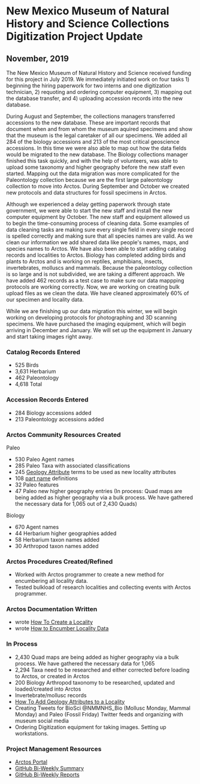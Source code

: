 # New Mexico Museum of Natural History and Science Collections Digitization Project Update
## November, 2019

The New Mexico Museum of Natural History and Science received funding for this project in July 2019. We immediately initiated work on four tasks 1) beginning the hiring paperwork for two interns and one digitization technician, 2) requoting and ordering computer equipment, 3) mapping out the database transfer, and 4) uploading accession records into the new database.

During August and September, the collections managers transferred accessions to the new database. These are important records that document when and from whom the museum aquired specimens and show that the museum is the legal caretaker of all our specimens. We added all 284 of the biology accessions and 213 of the most critical geoscience accessions. In this time we were also able to map out how the data fields would be migrated to the new database. The Biology collections manager finished this task quickly, and with the help of volunteers, was able to upload some taxonomy and higher geography before the new staff even started. Mapping out the data migration was more complicated for the Paleontology collection because we are the first large paleontology collection to move into Arctos. During September and October we created new protocols and data structures for fossil specimens in Arctos.

Although we experienced a delay getting paperwork through state government, we were able to start the new staff and install the new computer equipment by October. The new staff and equipment allowed us to begin the time-consuming process of cleaning data. Some examples of data cleaning tasks are making sure every single field in every single record is spelled correctly and making sure that all species names are valid. As we clean our information we add shared data like people's names, maps, and species names to Arctos. We have also been able to start adding catalog records and localities to Arctos. Biology has completed adding birds and plants to Arctos and is working on reptiles, amphibians, insects, invertebrates, molluscs and mammals. Because the paleontology collection is so large and is not subdivided, we are taking a different approach. We have added 462 records as a test case to make sure our data mappping protocols are working correctly. Now, we are working on creating bulk upload files as we clean the data. We have cleaned approximately 60% of our specimen and locality data.

While we are finishing up our data migration this winter, we will begin working on developing protocols for photographing and 3D scanning specimens. We have purchased the imaging equipment, which will begin arriving in December and January. We will set up the equipment in January and start taking images right away.

### Catalog Records Entered
 -   525 Birds
 - 3,631 Herbarium
 -   462 Paleontology
 - 4,618 Total
 
### Accession Records Entered
 - 284 Biology accessions added
 - 213 Paleontology accessions added

### Arctos Community Resources Created
Paleo
 - 530 Paleo Agent names
 - 285 Paleo Taxa with associated classifications
 - 245 [Geology Attribute](http://arctos.database.museum/info/ctDocumentation.cfm?table=CTGEOLOGY_ATTRIBUTE) terms to be used as new locality attributes
 - 108 [part name](http://arctos.database.museum/info/ctDocumentation.cfm?table=CTSPECIMEN_PART_NAME) definitions
 - 32 Paleo features
 - 47 Paleo new higher geography entries (In process: Quad maps are being added as higher geography via a bulk process. We have gathered the necessary data for 1,065 out of 2,430 Quads)

Biology
 - 670 Agent names
 - 44 Herbarium higher geographies added
 - 58 Herbarium taxon names added
 - 30 Arthropod taxon names added
 
### Arctos Procedures Created/Refined
 - Worked with Arctos programmer to create a new method for encumbering all locality data.
 - Tested bulkload of research localities and collecting events with Arctos programmer.

### Arctos Documentation Written
 - wrote [How To Create a Locality](http://handbook.arctosdb.org/how_to/How-to-Create-a-Locality.html)
 - wrote [How to Encumber Locality Data](http://handbook.arctosdb.org/how_to/How-to-Encumber-Locality.html)
 
 ### In Process
  - 2,430 Quad maps are being added as higher geography via a bulk process. We have gathered the necessary data for 1,065
  - 2,294 Taxa need to be researched and either corrected before loading to Arctos, or created in Arctos
  - 200 Biology Arthropod taxonomy to be researched, updated and loaded/created into Arctos
  - Invertebrate/mollusc records 
  - [How To Add Geology Attributes to a Locality](http://handbook.arctosdb.org/how_to/How-to-Add-Geology-Attributes-to-a-Locality.html)
  - Creating Tweets for BioSci @NMMNHS_Bio (Mollusc Monday, Mammal Monday) and Paleo (Fossil Friday) Twitter feeds and organizing with museum social media
  - Ordering Digitization equipment for taking images. Setting up workstations.
  
 ### Project Management Resources
  - [Arctos Portal](http://arctos.database.museum/home.cfm#NMMNHS)
  - [GitHub Bi-Weekly Summary](https://github.com/ArctosDB/data-migration/blob/master/NMMNH/Bi-Weekly_update_summary.markdown)
  - [GitHub Bi-Weekly Reports](https://github.com/ArctosDB/data-migration/tree/master/NMMNH/Bi-Weekly_Updates)
 

 
